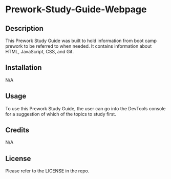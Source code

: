 # Prework-Study-Guide-Webpage

## Description

This Prework Study Guide was built to hold information from boot camp prework to be referred to when needed. It contains information about HTML, JavaScript, CSS, and Git.

## Installation

N/A

## Usage

To use this Prework Study Guide, the user can go into the DevTools console for a suggestion of which of the topics to study first.

## Credits

N/A

## License

Please refer to the LICENSE in the repo.